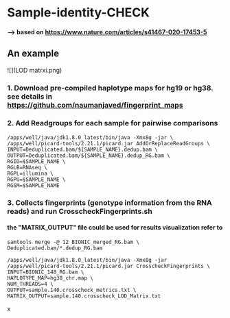 # Sample-identity-CHECK
#### --> based on https://www.nature.com/articles/s41467-020-17453-5

## An example 
![](LOD matrxi.png)

### 1. Download pre-compiled haplotype maps for hg19 or hg38. see details in https://github.com/naumanjaved/fingerprint_maps

### 2. Add Readgroups for each sample for pairwise comparisons
```
/apps/well/java/jdk1.8.0_latest/bin/java -Xmx8g -jar \
/apps/well/picard-tools/2.21.1/picard.jar AddOrReplaceReadGroups \
INPUT=Deduplicated.bam/${SAMPLE_NAME}.dedup.bam \
OUTPUT=Deduplicated.bam/${SAMPLE_NAME}.dedup_RG.bam \
RGID=$SAMPLE_NAME \
RGLB=RNAseq \
RGPL=illumina \
RGPU=$SAMPLE_NAME \
RGSM=$SAMPLE_NAME
```
### 3. Collects fingerprints (genotype information from the RNA reads) and run CrosscheckFingerprints.sh
#### the "MATRIX_OUTPUT" file could be used for results visualization refer to 
```
samtools merge -@ 12 BIONIC_merged_RG.bam \
Deduplicated.bam/*.dedup_RG.bam 

/apps/well/java/jdk1.8.0_latest/bin/java -Xmx8g -jar /apps/well/picard-tools/2.21.1/picard.jar CrosscheckFingerprints \
INPUT=BIONIC_148_RG.bam \
HAPLOTYPE_MAP=hg38_chr.map \
NUM_THREADS=4 \
OUTPUT=sample.140.crosscheck_metrics.txt \
MATRIX_OUTPUT=sample.140.crosscheck_LOD_Matrix.txt
```
x
